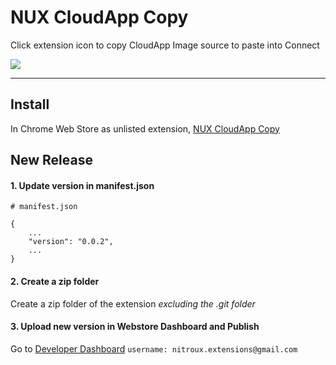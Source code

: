 # NUX CloudApp Copy
Click extension icon to copy CloudApp Image source to paste into Connect

![](https://lh3.googleusercontent.com/poAXUPc4DKDMhHR6vY6wNioPrdtcXs4UyFSPCqkPoA4Zrx0YArzYJFEL2wQVYb6O7147Hvt5=w640-h400-e365)

---

## Install
In Chrome Web Store as unlisted extension, [NUX CloudApp Copy](https://chrome.google.com/webstore/detail/nux-cloudapp-copy/ccmfpkfbnnmohcpclcljdplnijaheooj)


## New Release

#### 1. Update version in manifest.json
```
# manifest.json

{
    ...
    "version": "0.0.2",
    ...
}
```

#### 2. Create a zip folder
Create a zip folder of the extension *excluding the .git folder*

#### 3. Upload new version in Webstore Dashboard and Publish

Go to [Developer Dashboard](https://chrome.google.com/webstore/developer/dashboard/g15145575285257363436?hl=en-US&gl=US&authuser=4) 
`username: nitroux.extensions@gmail.com`
